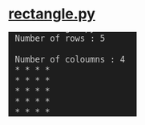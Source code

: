 # [rectangle.py](https://github.com/harshgtm01/Patterns/blob/main/Python/rectangle.py)

![rectangle](Images/rectangle.png)
